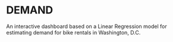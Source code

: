 # DEMAND
An interactive dashboard based on a Linear Regression model for estimating demand for bike rentals in Washington, D.C.
